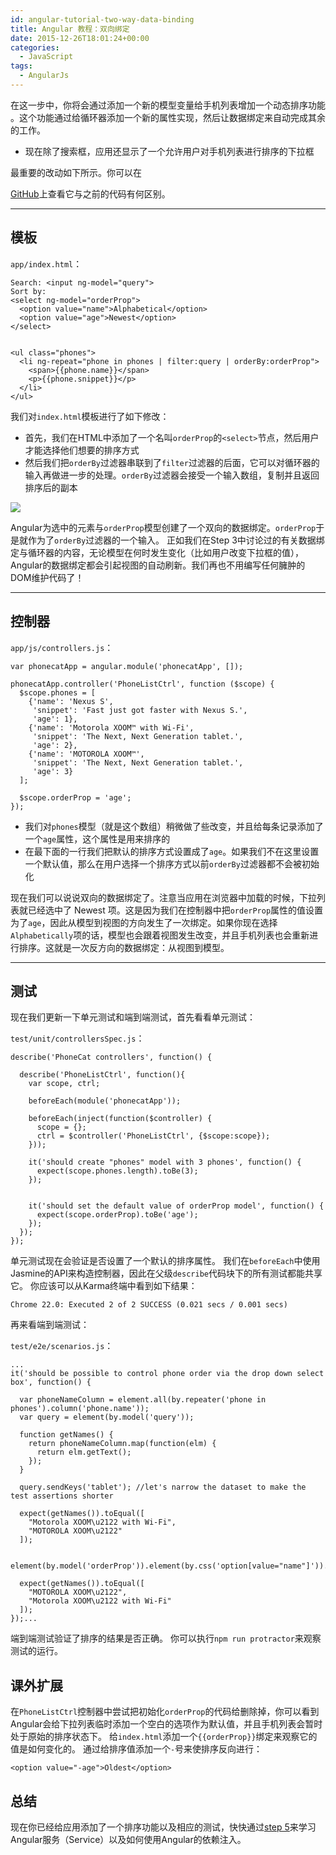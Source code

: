 ```yaml
---
id: angular-tutorial-two-way-data-binding
title: Angular 教程：双向绑定
date: 2015-12-26T18:01:24+00:00
categories:
  - JavaScript
tags:
  - AngularJs
---
```

在这一步中，你将会通过添加一个新的模型变量给手机列表增加一个动态排序功能 。这个功能通过给循环器添加一个新的属性实现，然后让数据绑定来自动完成其余的工作。

  * 现在除了搜索框，应用还显示了一个允许用户对手机列表进行排序的下拉框

<!--more--> 最重要的改动如下所示。你可以在

[GitHub](https://github.com/angular/angular-phonecat/compare/step-3...step-4 "See diff on Github")上查看它与之前的代码有何区别。

* * *

## 模板

`app/index.html`：

```
Search: <input ng-model="query">
Sort by:
<select ng-model="orderProp">
  <option value="name">Alphabetical</option>
  <option value="age">Newest</option>
</select>


<ul class="phones">
  <li ng-repeat="phone in phones | filter:query | orderBy:orderProp">
    <span>{{phone.name}}</span>
    <p>{{phone.snippet}}</p>
  </li>
</ul>
```

我们对`index.html`模板进行了如下修改：

* 首先，我们在HTML中添加了一个名叫`orderProp`的`<select>`节点，然后用户才能选择他们想要的排序方式
* 然后我们把`orderBy`过滤器串联到了`filter`过滤器的后面，它可以对循环器的输入再做进一步的处理。`orderBy`过滤器会接受一个输入数组，复制并且返回排序后的副本

![](http://7xjbxm.com1.z0.glb.clouddn.com/tutorial_04.png)

Angular为选中的元素与`orderProp`模型创建了一个双向的数据绑定。`orderProp`于是就作为了`orderBy`过滤器的一个输入。 正如我们在Step 3中讨论过的有关数据绑定与循环器的内容，无论模型在何时发生变化（比如用户改变下拉框的值），Angular的数据绑定都会引起视图的自动刷新。我们再也不用编写任何臃肿的DOM维护代码了！

* * *

## 控制器

`app/js/controllers.js`：

```
var phonecatApp = angular.module('phonecatApp', []);

phonecatApp.controller('PhoneListCtrl', function ($scope) {
  $scope.phones = [
    {'name': 'Nexus S',
     'snippet': 'Fast just got faster with Nexus S.',
     'age': 1},
    {'name': 'Motorola XOOM™ with Wi-Fi',
     'snippet': 'The Next, Next Generation tablet.',
     'age': 2},
    {'name': 'MOTOROLA XOOM™',
     'snippet': 'The Next, Next Generation tablet.',
     'age': 3}
  ];

  $scope.orderProp = 'age';
});
```

* 我们对`phones`模型（就是这个数组）稍微做了些改变，并且给每条记录添加了一个`age`属性，这个属性是用来排序的
* 在最下面的一行我们把默认的排序方式设置成了`age`。如果我们不在这里设置一个默认值，那么在用户选择一个排序方式以前`orderBy`过滤器都不会被初始化

现在我们可以说说双向的数据绑定了。注意当应用在浏览器中加载的时候，下拉列表就已经选中了 Newest 项。这是因为我们在控制器中把`orderProp`属性的值设置为了`age`，因此从模型到视图的方向发生了一次绑定。如果你现在选择`Alphabetically`项的话，模型也会跟着视图发生改变，并且手机列表也会重新进行排序。这就是一次反方向的数据绑定：从视图到模型。

* * *

## 测试

现在我们更新一下单元测试和端到端测试，首先看看单元测试：
  
`test/unit/controllersSpec.js`：

```
describe('PhoneCat controllers', function() {

  describe('PhoneListCtrl', function(){
    var scope, ctrl;

    beforeEach(module('phonecatApp'));

    beforeEach(inject(function($controller) {
      scope = {};
      ctrl = $controller('PhoneListCtrl', {$scope:scope});
    }));

    it('should create "phones" model with 3 phones', function() {
      expect(scope.phones.length).toBe(3);
    });


    it('should set the default value of orderProp model', function() {
      expect(scope.orderProp).toBe('age');
    });
  });
});
```

单元测试现在会验证是否设置了一个默认的排序属性。 我们在`beforeEach`中使用Jasmine的API来构造控制器，因此在父级`describe`代码块下的所有测试都能共享它。 你应该可以从Karma终端中看到如下结果：

```
Chrome 22.0: Executed 2 of 2 SUCCESS (0.021 secs / 0.001 secs)
```

再来看端到端测试：
  
`test/e2e/scenarios.js`：

```
...
it('should be possible to control phone order via the drop down select box', function() {

  var phoneNameColumn = element.all(by.repeater('phone in phones').column('phone.name'));
  var query = element(by.model('query'));

  function getNames() {
    return phoneNameColumn.map(function(elm) {
      return elm.getText();
    });
  }

  query.sendKeys('tablet'); //let's narrow the dataset to make the test assertions shorter

  expect(getNames()).toEqual([
    "Motorola XOOM\u2122 with Wi-Fi",
    "MOTOROLA XOOM\u2122"
  ]);

  element(by.model('orderProp')).element(by.css('option[value="name"]')).click();

  expect(getNames()).toEqual([
    "MOTOROLA XOOM\u2122",
    "Motorola XOOM\u2122 with Wi-Fi"
  ]);
});...
```

端到端测试验证了排序的结果是否正确。 你可以执行`npm run protractor`来观察测试的运行。

## 课外扩展

在`PhoneListCtrl`控制器中尝试把初始化`orderProp`的代码给删除掉，你可以看到Angular会给下拉列表临时添加一个空白的选项作为默认值，并且手机列表会暂时处于原始的排序状态下。 给`index.html`添加一个`{{orderProp}}`绑定来观察它的值是如何变化的。 通过给排序值添加一个`-`号来使排序反向进行：

```
<option value="-age">Oldest</option>
```

## 总结

现在你已经给应用添加了一个排序功能以及相应的测试，快快通过[step 5](/p/angular-tutorial-xhrs-and-dependency-injection/)来学习Angular服务（Service）以及如何使用Angular的依赖注入。
